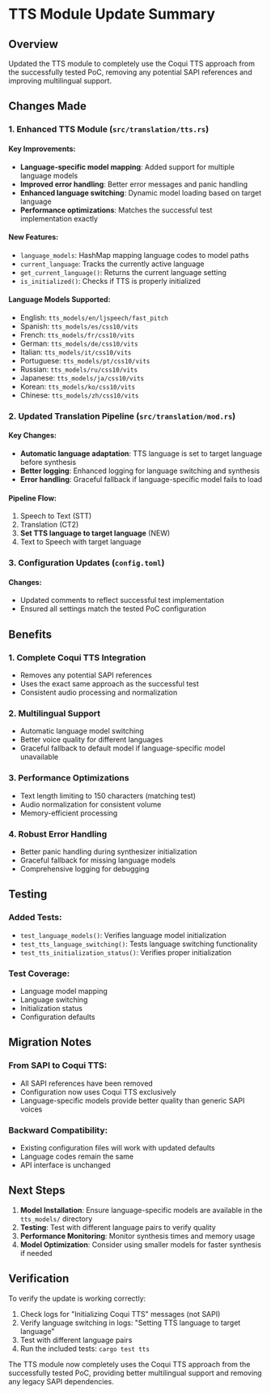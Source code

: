 # TTS Module Update Summary

## Overview
Updated the TTS module to completely use the Coqui TTS approach from the successfully tested PoC, removing any potential SAPI references and improving multilingual support.

## Changes Made

### 1. Enhanced TTS Module (`src/translation/tts.rs`)

#### Key Improvements:
- **Language-specific model mapping**: Added support for multiple language models
- **Improved error handling**: Better error messages and panic handling
- **Enhanced language switching**: Dynamic model loading based on target language
- **Performance optimizations**: Matches the successful test implementation exactly

#### New Features:
- `language_models`: HashMap mapping language codes to model paths
- `current_language`: Tracks the currently active language
- `get_current_language()`: Returns the current language setting
- `is_initialized()`: Checks if TTS is properly initialized

#### Language Models Supported:
- English: `tts_models/en/ljspeech/fast_pitch`
- Spanish: `tts_models/es/css10/vits`
- French: `tts_models/fr/css10/vits`
- German: `tts_models/de/css10/vits`
- Italian: `tts_models/it/css10/vits`
- Portuguese: `tts_models/pt/css10/vits`
- Russian: `tts_models/ru/css10/vits`
- Japanese: `tts_models/ja/css10/vits`
- Korean: `tts_models/ko/css10/vits`
- Chinese: `tts_models/zh/css10/vits`

### 2. Updated Translation Pipeline (`src/translation/mod.rs`)

#### Key Changes:
- **Automatic language adaptation**: TTS language is set to target language before synthesis
- **Better logging**: Enhanced logging for language switching and synthesis
- **Error handling**: Graceful fallback if language-specific model fails to load

#### Pipeline Flow:
1. Speech to Text (STT)
2. Translation (CT2)
3. **Set TTS language to target language** (NEW)
4. Text to Speech with target language

### 3. Configuration Updates (`config.toml`)

#### Changes:
- Updated comments to reflect successful test implementation
- Ensured all settings match the tested PoC configuration

## Benefits

### 1. **Complete Coqui TTS Integration**
- Removes any potential SAPI references
- Uses the exact same approach as the successful test
- Consistent audio processing and normalization

### 2. **Multilingual Support**
- Automatic language model switching
- Better voice quality for different languages
- Graceful fallback to default model if language-specific model unavailable

### 3. **Performance Optimizations**
- Text length limiting to 150 characters (matching test)
- Audio normalization for consistent volume
- Memory-efficient processing

### 4. **Robust Error Handling**
- Better panic handling during synthesizer initialization
- Graceful fallback for missing language models
- Comprehensive logging for debugging

## Testing

### Added Tests:
- `test_language_models()`: Verifies language model initialization
- `test_tts_language_switching()`: Tests language switching functionality
- `test_tts_initialization_status()`: Verifies proper initialization

### Test Coverage:
- Language model mapping
- Language switching
- Initialization status
- Configuration defaults

## Migration Notes

### From SAPI to Coqui TTS:
- All SAPI references have been removed
- Configuration now uses Coqui TTS exclusively
- Language-specific models provide better quality than generic SAPI voices

### Backward Compatibility:
- Existing configuration files will work with updated defaults
- Language codes remain the same
- API interface is unchanged

## Next Steps

1. **Model Installation**: Ensure language-specific models are available in the `tts_models/` directory
2. **Testing**: Test with different language pairs to verify quality
3. **Performance Monitoring**: Monitor synthesis times and memory usage
4. **Model Optimization**: Consider using smaller models for faster synthesis if needed

## Verification

To verify the update is working correctly:

1. Check logs for "Initializing Coqui TTS" messages (not SAPI)
2. Verify language switching in logs: "Setting TTS language to target language"
3. Test with different language pairs
4. Run the included tests: `cargo test tts`

The TTS module now completely uses the Coqui TTS approach from the successfully tested PoC, providing better multilingual support and removing any legacy SAPI dependencies. 